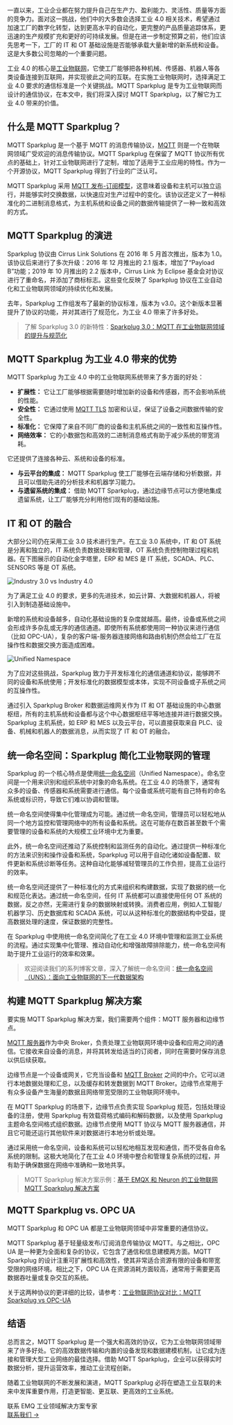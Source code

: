 一直以来，工业企业都在努力提升自己在生产力、盈利能力、灵活性、质量等方面的竞争力。面对这一挑战，他们中的大多数会选择工业 4.0 相关技术，希望通过加速工厂的数字化转型，达到更高水平的自动化，更完整的产品质量追踪体系，更迅速的生产规模扩充和更好的可持续发展。但是在进一步制定预算之前，他们应该先思考一下，工厂的 IT 和 OT 基础设施是否能够承载大量新增的新系统和设备。这是大多数公司忽略的一个重要问题。

工业 4.0 的核心是[工业物联网](https://www.emqx.com/zh/blog/iiot-explained-examples-technologies-benefits-and-challenges)，它使工厂能够把各种机械、传感器、机器人等各类设备连接到互联网，并实现彼此之间的互联。在实施工业物联网时，选择满足工业 4.0 要求的通信标准是一个关键挑战。MQTT Sparkplug 是专为工业物联网而设计的通信协议，在本文中，我们将深入探讨 MQTT Sparkplug，以了解它为工业 4.0 带来的价值。

## 什么是 MQTT Sparkplug？

MQTT Sparkplug 是一个基于 MQTT 的消息传输协议，[MQTT](https://www.emqx.com/zh/blog/the-easiest-guide-to-getting-started-with-mqtt) 则是一个在物联网领域广受欢迎的消息传输协议。MQTT Sparkplug 在保留了 MQTT 协议所有优点的基础上，针对工业物联网进行了定制，增加了适用于工业应用的特性。作为一个开源协议，MQTT Sparkplug 得到了行业的广泛认可。

MQTT Sparkplug 采用 [MQTT 发布-订阅模型](https://www.emqx.com/zh/blog/mqtt-5-introduction-to-publish-subscribe-model)，这意味着设备和主机可以独立运行，并能够实时交换数据，以快速应对生产过程中的变化。该协议还定义了一种标准化的二进制消息格式，为主机系统和设备之间的数据传输提供了一种一致和高效的方式。

## MQTT Sparkplug 的演进

Sparkplug 协议由 Cirrus Link Solutions 在 2016 年 5 月首次推出，版本为 1.0。该协议后来进行了多次升级：2016 年 12 月推出的 2.1 版本，增加了“Payload B”功能；2019 年 10 月推出的 2.2 版本中，Cirrus Link 为 Eclipse 基金会对协议进行了重命名，并添加了商标标志。这些变化反映了 Sparkplug 协议在工业自动化和工业物联网领域的持续优化和发展。

去年，Sparkplug 工作组发布了最新的协议标准，版本为 v3.0。这个新版本显著提升了协议的功能，并对其进行了规范化，为工业 4.0 带来了许多好处。

> 了解 Sparkplug 3.0 的新特性：[Sparkplug 3.0：MQTT 在工业物联网领域的提升与规范化](https://www.emqx.com/zh/blog/sparkplug-3-0-advancements-and-formalization-in-mqtt-for-iiot) 

## MQTT Sparkplug 为工业 4.0 带来的优势

MQTT Sparkplug 为工业 4.0 中的工业物联网系统带来了多方面的好处：

- **扩展性：** 它让工厂能够根据需要随时增加新的设备和传感器，而不会影响系统的性能。
- **安全性：** 它通过使用 [MQTT TLS](https://www.emqx.com/zh/blog/fortifying-mqtt-communication-security-with-ssl-tls) 加密和认证，保证了设备之间数据传输的安全性。
- **标准化：** 它保障了来自不同厂商的设备和主机系统之间的一致性和互操作性。
- **网络效率：** 它的小数据包和高效的二进制消息格式有助于减少系统的带宽消耗。

它还提供了连接各种云、系统和设备的标准。

- **与云平台的集成：** MQTT Sparkplug 使工厂能够在云端存储和分析数据，并且可以借助先进的分析技术和机器学习能力。
- **与遗留系统的集成：** 借助 MQTT Sparkplug，通过边缘节点可以方便地集成遗留系统，让工厂能够充分利用他们现有的基础设施。

## IT 和 OT 的融合

大部分公司仍在采用工业 3.0 技术进行生产。在工业 3.0 系统中，IT 和 OT 系统是分离和独立的，IT 系统负责数据处理和管理，OT 系统负责控制物理过程和机器。在下图展示的自动化金字塔里，ERP 和 MES 是 IT 系统，SCADA、PLC、SENSORS 等是 OT 系统。

![Industry 3.0 vs Industry 4.0](https://assets.emqx.com/images/16662833189c88c6b0bdfb26e8f819df.png)

为了满足工业 4.0 的要求，更多的先进技术，如云计算、大数据和机器人，将被引入到制造基础设施中。

新增的系统和设备越多，自动化基础设施的复杂度就越高。最终，设备或系统之间会形成许多杂乱或无序的通信通道。即使所有系统都使用同一种协议来进行通信（比如 OPC-UA），复杂的客户端-服务器连接网络和路由机制仍然会给工厂在互操作性和数据交换方面造成困难。

![Unified Namespace](https://assets.emqx.com/images/49f772bf4d8aae15c87bf02619ff9889.png)

为了应对这些挑战，Sparkplug 致力于开发标准化的通信通道和协议，能够跨不同的设备和系统使用；开发标准化的数据模型或本体，实现不同设备或子系统之间的互操作性。

通过引入 Sparkplug Broker 和数据运维网关作为 IT 和 OT 基础设施的中心数据枢纽，所有的主机系统和设备都与这个中心数据枢纽平等地连接并进行数据交换。Sparkplug 主机系统，如 ERP 和 MES 以及云平台，可以直接获取来自 PLC、设备、机械和机器人的数据消息，从而实现了 IT 和 OT 的融合。

## 统一命名空间：Sparkplug 简化工业物联网的管理

Sparkplug 的一个核心特点是使用[统一命名空间](https://www.emqx.com/en/blog/unified-namespace-next-generation-data-fabric-for-iiot)（Unified Namespace）。命名空间是一个用来识别和组织系统中对象的命名系统。在工业 4.0 的场景下，通常有众多的设备、传感器和系统需要进行通信。每个设备或系统可能有自己特有的命名系统或标识符，导致它们难以协调和管理。

统一命名空间使得集中化管理成为可能。通过统一命名空间，管理员可以轻松地从同一个地方监控和管理网络中的所有设备和系统。这在可能存在数百甚至数千个需要管理的设备和系统的大规模工业环境中尤为重要。

此外，统一命名空间还推动了系统控制和监测任务的自动化。通过提供一种标准化的方法来识别和操作设备和系统，Sparkplug 可以用于自动化诸如设备配置、软件更新和系统诊断等任务。这种自动化能够减轻管理员的工作负担，提高工业运行的效率。

统一命名空间还提供了一种标准化的方式来组织和构建数据，实现了数据的统一化和规范化表达。通过统一命名空间，任何 IT 系统都可以直接使用任何 OT 系统的数据，反之亦然，无需进行复杂的数据映射或转换。消费者应用，例如人工智能/机器学习、历史数据库和 SCADA 系统，可以从这种标准化的数据结构中受益，提高数据处理的速度，保证数据的完整性。

在 Sparkplug 中使用统一命名空间简化了在工业 4.0 环境中管理和监测工业系统的流程。通过实现集中化管理、推动自动化和增强故障排除能力，统一命名空间有助于提升工业运行的效率和效果。

> 欢迎阅读我们的系列博客文章，深入了解统一命名空间：[统一命名空间（UNS）：面向工业物联网的下一代数据架构](https://www.emqx.com/en/blog/unified-namespace-next-generation-data-fabric-for-iiot)

## 构建 MQTT Sparkplug 解决方案

要实施 MQTT Sparkplug 解决方案，我们需要两个组件：MQTT 服务器和边缘节点。

[MQTT 服务器](https://www.emqx.io/zh)作为中央 Broker，负责处理工业物联网环境中设备和应用之间的通信。它接收来自设备的消息，并将其转发给适当的订阅者，同时在需要时保存消息以供后续获取。

边缘节点是一个设备或网关，它充当设备和 [MQTT Broker](https://www.emqx.com/zh/blog/the-ultimate-guide-to-mqtt-broker-comparison) 之间的中介。它可以进行本地数据处理和汇总，以及缓存和转发数据到 MQTT Broker。边缘节点常用于有众多设备产生海量的数据且网络带宽受限的工业物联网环境中。

在 MQTT Sparkplug 的场景下，边缘节点负责实现 Sparkplug 规范，包括处理设备的注册，使用 Sparkplug 有效载荷格式编码和解码数据，以及使用 Sparkplug 主题命名空间格式组织数据。边缘节点使用 MQTT 协议与 MQTT 服务器通信，并且它可能还运行其他软件来对数据进行本地分析或处理。

通过采用统一命名空间，设备和系统可以轻松地相互发现和通信，而不受各自命名系统的限制。这极大地简化了在工业 4.0 环境中整合和管理复杂系统的过程，并有助于确保数据在网络中准确和一致地共享。

> MQTT Sparkplug 解决方案示例：[基于 EMQX 和 Neuron 的工业物联网 MQTT Sparkplug 解决方案](https://www.emqx.com/zh/blog/mqtt-sparkplug-solution-for-industrial-iot-using-emqx-and-neuron)

## MQTT Sparkplug vs. OPC UA

MQTT Sparkplug 和 OPC UA 都是工业物联网领域中非常重要的通信协议。

MQTT Sparkplug 基于轻量级发布/订阅消息传输协议 MQTT。与之相比，OPC UA 是一种更为全面和复杂的协议，它包含了通信和信息建模两方面。MQTT Sparkplug 的设计注重可扩展性和高效性，使其非常适合资源有限的设备和带宽受限的网络环境。相比之下，OPC UA 在资源消耗方面较高，通常用于需要更高数据吞吐量或复杂交互的系统。

关于这两种协议的更详细的比较，请参考：[工业物联网协议对比：MQTT Sparkplug vs OPC-UA](https://www.emqx.com/zh/blog/a-comparison-of-iiot-protocols-mqtt-sparkplug-vs-opc-ua)

## 结语

总而言之，MQTT Sparkplug 是一个强大和高效的协议，它为工业物联网领域带来了许多好处。它的高效数据传输和内置的设备发现和数据建模机制，让它成为连接和管理大型工业网络的最佳选择。借助 MQTT Sparkplug，企业可以获得实时数据分析，提升运营效率，推动工业流程创新。

随着工业物联网的不断发展和演进，MQTT Sparkplug 必将在塑造工业互联的未来中发挥重要作用，打造更智能、更互联、更高效的工业系统。





<section class="promotion">
    <div>
        联系 EMQ 工业领域解决方案专家
    </div>
    <a href="https://www.emqx.com/zh/contact?product=solutions" class="button is-gradient px-5">联系我们 →</a>
</section>
